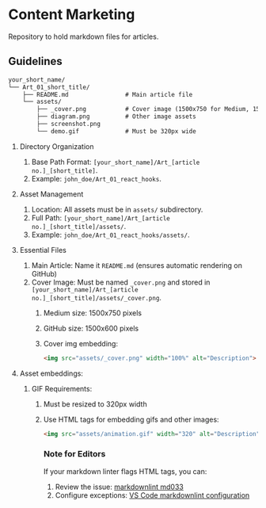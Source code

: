 # Content Marketing

Repository to hold markdown files for articles.

## Guidelines

```txt
your_short_name/
└── Art_01_short_title/
    ├── README.md                # Main article file
    └── assets/
        ├── _cover.png           # Cover image (1500x750 for Medium, 1500x600 for GitHub)
        ├── diagram.png          # Other image assets
        ├── screenshot.png
        └── demo.gif             # Must be 320px wide
```

1. Directory Organization
   1. Base Path Format: `[your_short_name]/Art_[article no.]_[short_title]`.
   2. Example: `john_doe/Art_01_react_hooks`.
2. Asset Management
   1. Location: All assets must be in `assets/` subdirectory.
   2. Full Path: `[your_short_name]/Art_[article no.]_[short_title]/assets/`.
   3. Example: `john_doe/Art_01_react_hooks/assets/`.
3. Essential Files
   1. Main Article: Name it `README.md` (ensures automatic rendering on GitHub)
   2. Cover Image: Must be named `_cover.png` and stored in `[your_short_name]/Art_[article no.]_[short_title]/assets/_cover.png`.
      1. Medium size: 1500x750 pixels
      2. GitHub size: 1500x600 pixels
      3. Cover img embedding:

         ```html
         <img src="assets/_cover.png" width="100%" alt="Description">
         ```

4. Asset embeddings:
   1. GIF Requirements:
      1. Must be resized to 320px width
      2. Use HTML tags for embedding gifs and other images:

         ```html
         <img src="assets/animation.gif" width="320" alt="Description">
         ```

         ### Note for Editors

         If your markdown linter flags HTML tags, you can:

         1. Review the issue: [markdownlint md033](https://github.com/DavidAnson/markdownlint/blob/v0.36.1/doc/md033.md)
         2. Configure exceptions: [VS Code markdownlint configuration](https://github.com/DavidAnson/vscode-markdownlint#configure)

